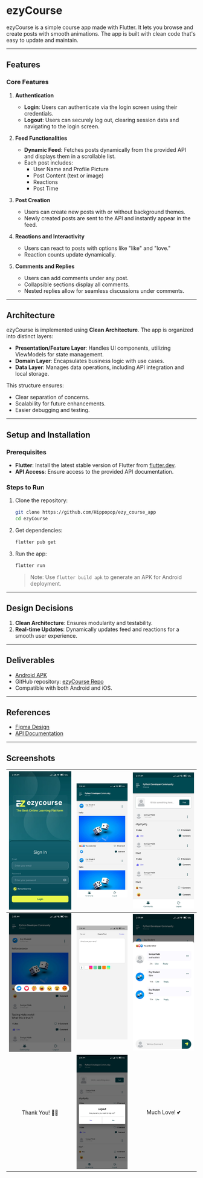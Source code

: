 # ezyCourse

ezyCourse is a simple course app made with Flutter. It lets you browse and create posts with smooth animations. The app is built with clean code that's easy to update and maintain.

---

## Features

### Core Features
1. **Authentication**
   - **Login**: Users can authenticate via the login screen using their credentials.
   - **Logout**: Users can securely log out, clearing session data and navigating to the login screen.

2. **Feed Functionalities**
   - **Dynamic Feed**: Fetches posts dynamically from the provided API and displays them in a scrollable list.
   - Each post includes:
     - User Name and Profile Picture
     - Post Content (text or image)
     - Reactions
     - Post Time

3. **Post Creation**
   - Users can create new posts with or without background themes.
   - Newly created posts are sent to the API and instantly appear in the feed.

4. **Reactions and Interactivity**
   - Users can react to posts with options like "like" and "love."
   - Reaction counts update dynamically.

5. **Comments and Replies**
   - Users can add comments under any post.
   - Collapsible sections display all comments.
   - Nested replies allow for seamless discussions under comments.

---

## Architecture

ezyCourse is implemented using **Clean Architecture**. The app is organized into distinct layers:
- **Presentation/Feature Layer**: Handles UI components, utilizing ViewModels for state management.
- **Domain Layer**: Encapsulates business logic with use cases.
- **Data Layer**: Manages data operations, including API integration and local storage.

This structure ensures:
- Clear separation of concerns.
- Scalability for future enhancements.
- Easier debugging and testing.

---

## Setup and Installation

### Prerequisites
- **Flutter**: Install the latest stable version of Flutter from [flutter.dev](https://flutter.dev).
- **API Access**: Ensure access to the provided API documentation.

### Steps to Run
1. Clone the repository:
   ```bash
   git clone https://github.com/Hippopop/ezy_course_app
   cd ezyCourse
   ```
2. Get dependencies:
   ```bash
   flutter pub get
   ```
3. Run the app:
   ```bash
   flutter run
   ```
   > Note: Use `flutter build apk` to generate an APK for Android deployment.

---

## Design Decisions

1. **Clean Architecture**: Ensures modularity and testability.
2. **Real-time Updates**: Dynamically updates feed and reactions for a smooth user experience.

---

## Deliverables

- [Android APK](/installables/APK/EzCourseApp.apk)
- GitHub repository: [ezyCourse Repo](https://github.com/Hippopop/ezy_course_app)
- Compatible with both Android and iOS.

---

## References

- [Figma Design](https://www.figma.com/design/0NudwHKVSL2egvlbicdGYH/Test-Appifylab?node-id=442-2034&p=f&t=MZ5TOPzmgPYN0UmW-0)
- [API Documentation](https://docs.google.com/document/d/1tnxEbZ9z223FG9CgYZFGP2ImYXheSUWtE9tNcQtLGkE/edit?usp=sharing)

---

## Screenshots
| ![Screenshot](screenshots/screenshot-1.jpeg) | ![Screenshot](screenshots/screenshot-2.jpeg) | ![Screenshot](screenshots/screenshot-3.jpeg) |
| :------------------------------------------: | :------------------------------------------: | :------------------------------------------: |
| ![Screenshot](screenshots/screenshot-4.jpeg) | ![Screenshot](screenshots/screenshot-5.jpeg) | ![Screenshot](screenshots/screenshot-6.jpeg) |
|                Thank You! 💙✨                 | ![Screenshot](screenshots/screenshot-7.jpeg) |                 Much Love! 💕                 |




